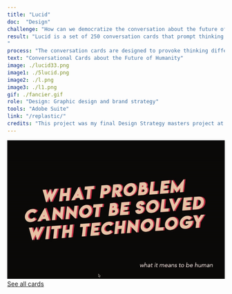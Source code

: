```yaml
---
title: "Lucid"
doc:  "Design"
challenge: "How can we democratize the conversation about the future of technology?"
result: "Lucid is a set of 250 conversation cards that prompt thinking differently and creating optimal future scenarios for humanity. The deck is divided into eight sections: thinking differently, future scenarios, what it means to be human, creating & innovating, alternate realities, human consciousness, shaping tomorrow, the big questions, and rethink. Rethink is designed to to challenge your thinking & initial answers, see alternative perspectives and your own biases.
"
process: "The conversation cards are designed to provoke thinking differently about the world and its norms & creating the future that we want. I think we have to decide on an individual, community then cultural level what a good life is, what it means to be human, we want for ourselves and what type of future we want for the planet. The more we bring this into our conversations the more it impacts our decisions collectively. It’s not just a few people but it’s all of us shaping the world. The world shaped us, and then we shape the world right back. The future won’t be about doing the same thing over and over again. Anything that can be automated will be. We have a choice to be fearful of this or to embrace it and let it give the chance to discover a richer path of life fulfillment. I think that path should be of conversation and knowledge sharing.It's not about what will happen, it's about what we should do."
text: "Conversational Cards about the Future of Humanity"
image: ./lucid33.png
image1: ./5lucid.png
image2: ./l.png
image3: ./l1.png
gif: ./fancier.gif
role: "Design: Graphic design and brand strategy"
tools: "Adobe Suite"
link: "/replastic/"
credits: "This project was my final Design Strategy masters project at Instituto Europeo di Design."
---
```



![Gif](lucid.gif)
<br>
[See all cards](http://online.fliphtml5.com/pxwga/bivh/ "see all cards")

